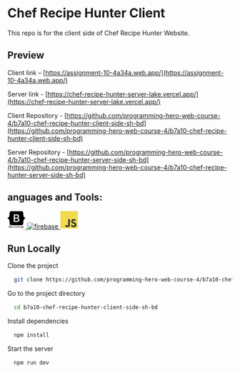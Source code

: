 # Chef Recipe Hunter Client
This repo is for the client side of Chef Recipe Hunter Website.

## Preview

Client link – [https://assignment-10-4a34a.web.app/](https://assignment-10-4a34a.web.app/)

Server link - [https://chef-recipe-hunter-server-lake.vercel.app/](https://chef-recipe-hunter-server-lake.vercel.app/)

Client Repository - [https://github.com/programming-hero-web-course-4/b7a10-chef-recipe-hunter-client-side-sh-bd](https://github.com/programming-hero-web-course-4/b7a10-chef-recipe-hunter-client-side-sh-bd)

Server Repository - [https://github.com/programming-hero-web-course-4/b7a10-chef-recipe-hunter-server-side-sh-bd](https://github.com/programming-hero-web-course-4/b7a10-chef-recipe-hunter-server-side-sh-bd)

## anguages and Tools:
<p align="left"> <a href="https://getbootstrap.com" target="_blank" rel="noreferrer"> <img src="https://raw.githubusercontent.com/devicons/devicon/master/icons/bootstrap/bootstrap-plain-wordmark.svg" alt="bootstrap" width="40" height="40"/> </a> <a href="https://firebase.google.com/" target="_blank" rel="noreferrer"> <img src="https://www.vectorlogo.zone/logos/firebase/firebase-icon.svg" alt="firebase" width="40" height="40"/> </a> <a href="https://developer.mozilla.org/en-US/docs/Web/JavaScript" target="_blank" rel="noreferrer"> <img src="https://raw.githubusercontent.com/devicons/devicon/master/icons/javascript/javascript-original.svg" alt="javascript" width="40" height="40"/> </a> </p>

## Run Locally

Clone the project

```bash
  git clone https://github.com/programming-hero-web-course-4/b7a10-chef-recipe-hunter-client-side-sh-bd.git
```

Go to the project directory

```bash
  cd b7a10-chef-recipe-hunter-client-side-sh-bd
```

Install dependencies

```bash
  npm install
```

Start the server

```bash
  npm run dev
```